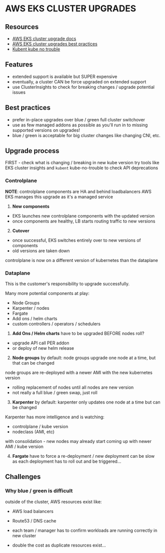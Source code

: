 # AWS EKS CLUSTER UPGRADES

## Resources
- [AWS EKS cluster upgrade docs](https://docs.aws.amazon.com/eks/latest/userguide/update-cluster.html)
- [AWS EKS cluster upgrades best practices](https://docs.aws.amazon.com/eks/latest/best-practices/cluster-upgrades.html)
- [Kubent kube no trouble](https://github.com/doitintl/kube-no-trouble)

## Features
- extended support is available but SUPER expensive
- eventually, a cluster CAN be force upgraded on extended support
- use ClusterInsights to check for breaking changes / upgrade potential issues

## Best practices
- prefer in-place upgrades over blue / green full cluster switchover
- use as few managed addons as possible as you'll run in to missing supported versions on upgrades!
- blue / green is acceptable for big cluster changes like changing CNI, etc.

## Upgrade process

FIRST - check what is changing / breaking in new kube version
try tools like EKS cluster insights and `kubent` kube-no-trouble to check API deprecations

### Controlplane
**NOTE**: controlplane components are HA and behind loadbalancers
AWS EKS manages this upgrade as it's a managed service

1. **New components**
- EKS launches new controlplane components with the updated version
- once components are healthy, LB starts routing traffic to new versions

2. **Cutover**
- once successful, EKS switches entirely over to new versions of components
- old versions are taken down

controlplane is now on a different version of kubernetes than the dataplane

### Dataplane
This is the customer's responsibility to upgrade successfully.

Many more potential components at play:
- Node Groups
- Karpenter / nodes
- Fargate
- Add ons / helm charts
- custom controllers / operators / schedulers

1. **Add Ons / Helm charts**
have to be upgraded BEFORE nodes roll?
- upgrade API call PER addon
- or deploy of new helm release

2. **Node groups** 
by default: node groups upgrade one node at a time, but that can be changed

node groups are re-deployed with a newer AMI with the new kubernetes version
- rolling replacement of nodes until all nodes are new version
- not really a full blue / green swap, just roll

3. **Karpenter**
by default: karpenter only updates one node at a time but can be changed

Karpenter has more intelligence and is watching:
- controlplane / kube version
- nodeclass (AMI, etc)

with consolidation - new nodes may already start coming up with newer AMI / kube version

4. **Fargate**
have to force a re-deployment / new deployment
can be slow as each deployment has to roll out and be triggered...

## Challenges

### Why blue / green is difficult
outside of the cluster, AWS resources exist like:
- AWS load balancers
- Route53 / DNS cache

- each team / manager has to confirm workloads are running correctly in new cluster
- double the cost as duplicate resources exist...
